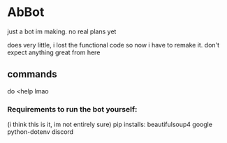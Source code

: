 # AbBot
just a bot im making. no real plans yet

does very little, i lost the functional code so now i have to remake it. don't expect anything great from here

## commands
do <help lmao

### Requirements to run the bot yourself:
(i think this is it, im not entirely sure)
  pip installs:
    beautifulsoup4
    google
    python-dotenv
    discord
